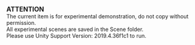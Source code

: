 <big>**ATTENTION**</big> <br />
The current item is for experimental demonstration, do not copy without permission.<br />
All experimental scenes are saved in the Scene folder. <br />
Please use Unity Support Version: 2019.4.36f1c1 to run.<br />
